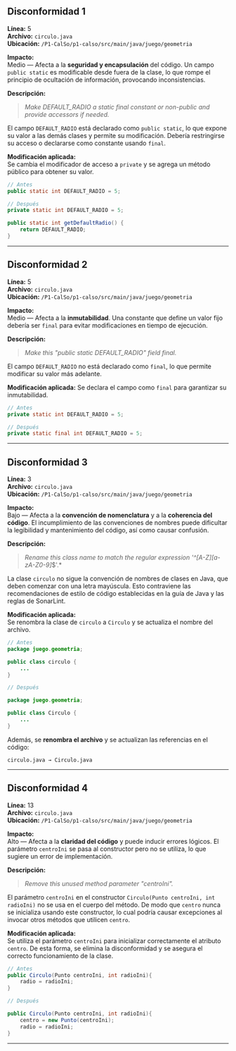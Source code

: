 ## Disconformidad 1  

**Línea:** 5  
**Archivo:** `circulo.java`  
**Ubicación:** `/P1-CalSo/p1-calso/src/main/java/juego/geometria`  

**Impacto:**  
Medio — Afecta a la **seguridad y encapsulación** del código. Un campo `public static` es modificable desde fuera de la clase, lo que rompe el principio de ocultación de información, provocando inconsistencias.  

**Descripción:**  

> *Make DEFAULT_RADIO a static final constant or non-public and provide accessors if needed.*  

El campo `DEFAULT_RADIO` está declarado como `public static`, lo que expone su valor a las demás clases y permite su modificación. Debería restringirse su acceso o declararse como constante usando `final`.  

**Modificación aplicada:**  
Se cambia el modificador de acceso a `private` y se agrega un método público para obtener su valor.  

```java
// Antes
public static int DEFAULT_RADIO = 5;

// Después
private static int DEFAULT_RADIO = 5;

public static int getDefaultRadio() {
    return DEFAULT_RADIO;
}
```


---


## Disconformidad 2  

**Línea:** 5  
**Archivo:** `circulo.java`  
**Ubicación:** `/P1-CalSo/p1-calso/src/main/java/juego/geometria`  

**Impacto:**  
Medio — Afecta a la **inmutabilidad**. Una constante que define un valor fijo debería ser `final` para evitar modificaciones en tiempo de ejecución.  

**Descripción:**

> *Make this "public static DEFAULT_RADIO" field final.*

El campo `DEFAULT_RADIO` no está declarado como `final`, lo que permite modificar su valor más adelante.

**Modificación aplicada:**
Se declara el campo como `final` para garantizar su inmutabilidad.

```java
// Antes
private static int DEFAULT_RADIO = 5;

// Después
private static final int DEFAULT_RADIO = 5;
```


---


## Disconformidad 3

**Línea:** 3  
**Archivo:** `circulo.java`  
**Ubicación:** `/P1-CalSo/p1-calso/src/main/java/juego/geometria`  

**Impacto:**  
Bajo — Afecta a la **convención de nomenclatura** y a la **coherencia del código**. El incumplimiento de las convenciones de nombres puede dificultar la legibilidad y mantenimiento del código, así como causar confusión.  

**Descripción:**  

> *Rename this class name to match the regular expression '^[A-Z][a-zA-Z0-9]*$'.*  

La clase `circulo` no sigue la convención de nombres de clases en Java, que deben comenzar con una letra mayúscula. Esto contraviene las recomendaciones de estilo de código establecidas en la guía de Java y las reglas de SonarLint.  

**Modificación aplicada:**  
Se renombra la clase de `circulo` a `Circulo` y se actualiza el nombre del archivo.  

```java
// Antes
package juego.geometria;

public class circulo {
    ...
}

// Después

package juego.geometria;

public class Circulo {
    ...
}
```


Además, se **renombra el archivo** y se actualizan las referencias en el código:  

```
circulo.java → Circulo.java
```


---

## Disconformidad 4  

**Línea:** 13  
**Archivo:** `circulo.java`  
**Ubicación:** `/P1-CalSo/p1-calso/src/main/java/juego/geometria`  

**Impacto:**  
Alto — Afecta a la **claridad del código** y puede inducir errores lógicos. El parámetro `centroIni` se pasa al constructor pero no se utiliza, lo que sugiere un error de implementación.  

**Descripción:**  

> *Remove this unused method parameter "centroIni".*  

El parámetro `centroIni` en el constructor `Circulo(Punto centroIni, int radioIni)` no se usa en el cuerpo del método. De modo que `centro` nunca se inicializa usando este constructor, lo cual podría causar excepciones al invocar otros métodos que utilicen `centro`.  

**Modificación aplicada:**  
Se utiliza el parámetro `centroIni` para inicializar correctamente el atributo `centro`. De esta forma, se elimina la disconformidad y se asegura el correcto funcionamiento de la clase.

```java
// Antes
public Circulo(Punto centroIni, int radioIni){
    radio = radioIni;
}

// Después

public Circulo(Punto centroIni, int radioIni){
    centro = new Punto(centroIni);
    radio = radioIni;
}
```


---
